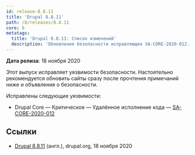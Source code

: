 ```yaml
---
id: release-8.8.11
title: 'Drupal 8.8.11'
path: /8/releases/8.8.11
core: 8
metatags:
  title: 'Drupal 8.8.11: Список изменений'
  description: 'Обновления безопасности исправляющее SA-CORE-2020-012.'
---
```


**Дата релиза**: 18 ноября 2020

Этот выпуск исправляет уязвимости безопасности. Настоятельно рекомендуется обновить сайты сразу после прочтения примечаний ниже и объявления о безопасности.

Исправлены следующие уязвимости:

- Drupal Core — Критическое — Удалённое исполнение кода — [SA-CORE-2020-012](../../../../security/sa-core/2020-012/index.md)

## Ссылки

- [Drupal 8.8.11](https://www.drupal.org/project/drupal/releases/8.8.11) (англ.), drupal.org, 18 ноября 2020
